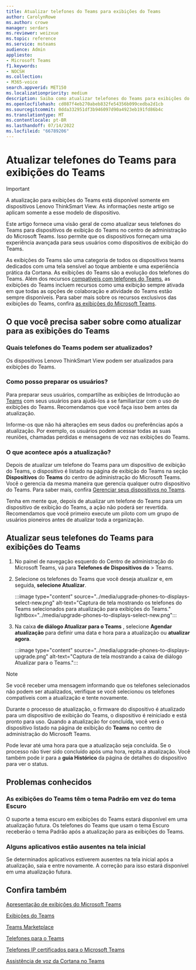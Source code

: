 ```yaml
---
title: Atualizar telefones do Teams para exibições do Teams
author: CarolynRowe
ms.author: crowe
manager: serdars
ms.reviewer: weizxue
ms.topic: reference
ms.service: msteams
audience: Admin
appliesto:
- Microsoft Teams
f1.keywords:
- NOCSH
ms.collection:
- M365-voice
search.appverid: MET150
ms.localizationpriority: medium
description: Saiba como atualizar telefones do Teams para exibições do Teams no centro de administração do Microsoft Teams.
ms.openlocfilehash: cd087f4eb270abeb832fe54356b099cedba2d1cb
ms.sourcegitcommit: 0dda332951df3b946097d90a4923eb191fd86b4c
ms.translationtype: MT
ms.contentlocale: pt-BR
ms.lasthandoff: 07/14/2022
ms.locfileid: "66789206"
---
```

# <a name="upgrade-teams-phones-to-teams-displays"></a>Atualizar telefones do Teams para exibições do Teams

> [!IMPORTANT]
> A atualização para exibições do Teams está disponível somente em dispositivos Lenovo ThinkSmart View. As informações neste artigo se aplicam somente a esse modelo de dispositivo.  

Este artigo fornece uma visão geral de como atualizar seus telefones do Teams para dispositivos de exibição do Teams no centro de administração do Microsoft Teams. Isso permite que os dispositivos forneçam uma experiência avançada para seus usuários como dispositivos de exibição do Teams.

As exibições do Teams são uma categoria de todos os dispositivos teams dedicados com uma tela sensível ao toque ambiente e uma experiência prática da Cortana. As exibições do Teams são a evolução dos telefones do Teams. Além dos recursos [compatíveis com telefones do Teams](phones-for-teams.md#features-supported-by-teams-phones), as exibições do Teams incluem recursos como uma exibição sempre ativada em que todas as opções de colaboração e atividade do Teams estão sempre disponíveis. Para saber mais sobre os recursos exclusivos das exibições do Teams, confira [as exibições do Microsoft Teams](teams-displays.md).

## <a name="what-you-need-to-know-about-upgrading-to-teams-displays"></a>O que você precisa saber sobre como atualizar para as exibições do Teams

### <a name="which-teams-phones-can-be-upgraded"></a>Quais telefones do Teams podem ser atualizados?

Os dispositivos Lenovo ThinkSmart View podem ser atualizados para exibições do Teams.

### <a name="how-can-i-prepare-users"></a>Como posso preparar os usuários?

Para preparar seus usuários, compartilhe as exibições de Introdução ao [Teams](https://support.microsoft.com/office/get-started-with-teams-displays-ff299825-7f13-4528-96c2-1d3437e6d4e6) com seus usuários para ajudá-los a se familiarizar com o uso de exibições do Teams. Recomendamos que você faça isso bem antes da atualização.

Informe-os que não há alterações em seus dados ou preferências após a atualização. Por exemplo, os usuários podem acessar todas as suas reuniões, chamadas perdidas e mensagens de voz nas exibições do Teams. 

### <a name="what-happens-after-the-upgrade"></a>O que acontece após a atualização?

Depois de atualizar um telefone do Teams para um dispositivo de exibição do Teams, o dispositivo é listado na página de exibição do Teams na seção **Dispositivos** do **Teams** do centro de administração do Microsoft Teams. Você o gerencia da mesma maneira que gerencia qualquer outro dispositivo do Teams. Para saber mais, confira [Gerenciar seus dispositivos no Teams](device-management.md).

Tenha em mente que, depois de atualizar um telefone do Teams para um dispositivo de exibição do Teams, a ação não poderá ser revertida. Recomendamos que você primeiro execute um piloto com um grupo de usuários pioneiros antes de atualizar toda a organização. 

## <a name="upgrade-your-teams-phones-to-teams-displays"></a>Atualizar seus telefones do Teams para exibições do Teams

1. No painel de navegação esquerdo do Centro de administração do Microsoft Teams, vá para **Telefones de Dispositivos do** >  Teams.
2. Selecione os telefones do Teams que você deseja atualizar e, em seguida, **selecione Atualizar**.

    :::image type="content" source="../media/upgrade-phones-to-displays-select-new.png" alt-text="Captura de tela mostrando os telefones do Teams selecionados para atualização para exibições do Teams." lightbox="../media/upgrade-phones-to-displays-select-new.png":::

3. Na caixa **de diálogo Atualizar para o Teams** , selecione **Agendar atualização** para definir uma data e hora para a atualização ou **atualizar agora**.

    :::image type="content" source="../media/upgrade-phones-to-displays-upgrade.png" alt-text="Captura de tela mostrando a caixa de diálogo Atualizar para o Teams.":::

> [!NOTE]
> Se você receber uma mensagem informando que os telefones selecionados não podem ser atualizados, verifique se você selecionou [](#which-teams-phones-can-be-upgraded)os telefones compatíveis com a atualização e tente novamente.

Durante o processo de atualização, o firmware do dispositivo é atualizado para um dispositivo de exibição do Teams, o dispositivo é reiniciado e está pronto para uso. Quando a atualização for concluída, você verá o dispositivo listado na página de exibição do **Teams** no centro de administração do Microsoft Teams.

Pode levar até uma hora para que a atualização seja concluída. Se o processo não tiver sido concluído após uma hora, repita a atualização. Você também pode ir para a **guia Histórico** da página de detalhes do dispositivo para ver o status.

## <a name="known-issues"></a>Problemas conhecidos

### <a name="teams-displays-have-the-default-theme-instead-of-the-dark-theme"></a>As exibições do Teams têm o tema Padrão em vez do tema Escuro

O suporte a tema escuro em exibições do Teams estará disponível em uma atualização futura. Os telefones do Teams que usam o tema Escuro receberão o tema Padrão após a atualização para as exibições do Teams.

### <a name="some-apps-are-missing-from-the-home-screen"></a>Alguns aplicativos estão ausentes na tela inicial

Se determinados aplicativos estiverem ausentes na tela inicial após a atualização, saia e entre novamente. A correção para isso estará disponível em uma atualização futura.

## <a name="see-also"></a>Confira também

[Apresentação de exibições do Microsoft Teams](https://techcommunity.microsoft.com/t5/microsoft-teams-blog/introducing-microsoft-teams-displays/ba-p/1505437)

[Exibições do Teams](teams-displays.md)

[Teams Marketplace](https://office.com/teamsdevices)

[Telefones para o Teams](phones-for-teams.md)

[Telefones IP certificados para o Microsoft Teams](teams-ip-phones.md)

[Assistência de voz da Cortana no Teams](../cortana-in-teams.md)
